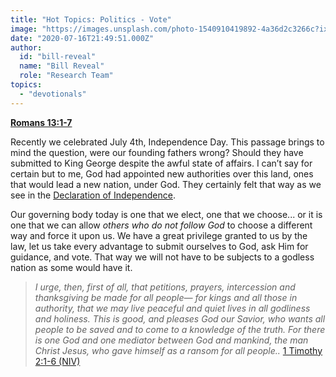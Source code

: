 ```yaml
---
title: "Hot Topics: Politics - Vote"
image: "https://images.unsplash.com/photo-1540910419892-4a36d2c3266c?ixlib=rb-1.2.1&q=85&fm=jpg&crop=entropy&cs=srgb&ixid=eyJhcHBfaWQiOjk2NjF9"
date: "2020-07-16T21:49:51.000Z"
author:
  id: "bill-reveal"
  name: "Bill Reveal"
  role: "Research Team"
topics:
  - "devotionals"
---
```

**[Romans 13:1-7][1]**

Recently we celebrated July 4th, Independence Day. This passage brings to mind the question, were our founding fathers wrong? Should they have submitted to King George despite the awful state of affairs. I can’t say for certain but to me, God had appointed new authorities over this land, ones that would lead a new nation, under God. They certainly felt that way as we see in the [Declaration of Independence][3].  

Our governing body today is one that we elect, one that we choose... or it is one that we can allow _others who do not follow God_ to choose a different way and force it upon us. We have a great privilege granted to us by the law, let us take every advantage to submit ourselves to God, ask Him for guidance, and vote. That way we will not have to be subjects to a godless nation as some would have it.

> _I urge, then, first of all, that petitions, prayers, intercession and thanksgiving be made for all people— for kings and all those in authority, that we may live peaceful and quiet lives in all godliness and holiness. This is good, and pleases God our Savior, who wants all people to be saved and to come to a knowledge of the truth. For there is one God and one mediator between God and mankind, the man Christ Jesus, who gave himself as a ransom for all people.._ [1 Timothy 2:1-6 (NIV)][2]

[1]: https://biblehub.com/romans/13-1.htm
[2]: https://biblehub.com/niv/1_timothy/2.htm
[3]: https://www.archives.gov/founding-docs/declaration-transcript